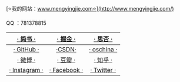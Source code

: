 [⭐我的网站：www.mengyingjie.com⭐](http://www.mengyingjie.com/)

QQ ：781378815


[· 简书 ·](https://www.jianshu.com/u/c045e778d673) | [· 掘金 ·](https://juejin.im/user/5d6d5e17f265da03a1487448) | [· 思否 ·](https://segmentfault.com/u/mengyingjie/articles)  |
:-: | :-: | :-: | 
[· GitHub ·](https://github.com/MengYingjie) | [·CSDN·](https://blog.csdn.net/qq_36360113) | [· oschina ·](https://my.oschina.net/u/4204146) | 
[· 微博 ·](https://weibo.com/5172374413/profile?rightmod=1&wvr=6&mod=personinfo/) | [· 豆瓣 ·](https://www.douban.com/people/185977129/) | [· 知乎 ·](https://www.zhihu.com/people/meng.yingjie/activities)  | 
[· Instagram ·](https://www.instagram.com/meng.yingjie/) | [· Facebook ·](https://www.facebook.com/myj.mengyingjie)|  [· Twitter ·](https://twitter.com/MengYingjie)  | 


   

  


    

    
  

